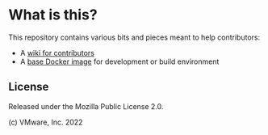 # What is this?

This repository contains various bits and pieces meant to help contributors:

 * A [wiki for contributors](https://github.com/rabbitmq/contribute/wiki)
 * A [base Docker image](./docker/) for development or build environment

## License

Released under the Mozilla Public License 2.0.

(c) VMware, Inc. 2022
